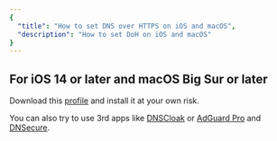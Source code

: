 ```yaml
---
{
  "title": "How to set DNS over HTTPS on iOS and macOS",
  "description": "How to set DoH on iOS and macOS"
}
---
```


## For iOS 14 or later and macOS Big Sur or later

Download this [profile](/files/doh/dns.mobileconfig) and install it at your own risk.

You can also try to use 3rd apps like [DNSCloak](https://apps.apple.com/app/id1452162351) or [AdGuard Pro](https://apps.apple.com/app/id1126386264) and [DNSecure](https://apps.apple.com/app/id1533413232).
